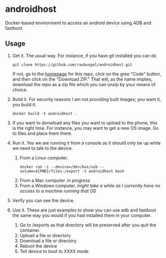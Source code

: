 # androidhost
Docker-based environment to access an android device using ADB and fastboot

## Usage

1. Get it. The usual way. For instance, if you have git installed you can do
   ```
   git clone https://github.com/raubvogel/androidhost.git
   ```
   If not, go to the [homepage](https://github.com/raubvogel/androidhost) for this repo, click on the gree "Code" button, and then click on the "Download ZIP." That will, as the name implies, download the repo as a zip file which you can unzip by your means of choice.
1. Build it. For security reasons I am not providing built images; you want it, you build it.
   ```
   docker build -t androidhost .
   ```
1. If you want to donwload any files you want to upload to the phone, this is the right time. For instance, you may want to get a new OS image. Go to files and place them there.
1. Run it. Yes we are running it from a console as it should only be up while we need to talk to the device.

   1. From a Linux computer. 
      ```
      docker run -i --device=/dev/bus/usb --volume=${PWD}/files:/export -t androidhost bash
      ```
   1. From a Mac computer. *in progress*
   1. From a Windows computer. *might take a while as I currently have no access to a machine running that OS*
1. Verify you can see the device.
1. Use it. These are just examples to show you can use adb and fastboot the same way you would if you had installed them in your computer.
   1. Go to /exports as that directory will be preserved after you quit the container.
   1. Upload a file or directory
   1. Download a file or directory
   1. Reboot the device
   1. Tell device to boot to XXXX mode
